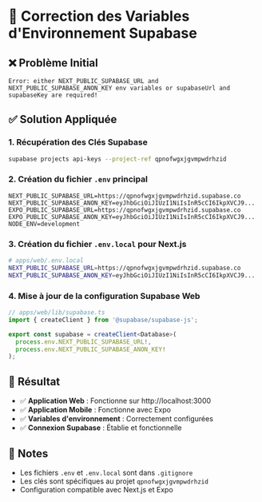 # 🔧 Correction des Variables d'Environnement Supabase

## ❌ Problème Initial
```
Error: either NEXT_PUBLIC_SUPABASE_URL and NEXT_PUBLIC_SUPABASE_ANON_KEY env variables or supabaseUrl and supabaseKey are required!
```

## ✅ Solution Appliquée

### 1. **Récupération des Clés Supabase**
```bash
supabase projects api-keys --project-ref qpnofwgxjgvmpwdrhzid
```

### 2. **Création du fichier `.env` principal**
```env
NEXT_PUBLIC_SUPABASE_URL=https://qpnofwgxjgvmpwdrhzid.supabase.co
NEXT_PUBLIC_SUPABASE_ANON_KEY=eyJhbGciOiJIUzI1NiIsInR5cCI6IkpXVCJ9...
EXPO_PUBLIC_SUPABASE_URL=https://qpnofwgxjgvmpwdrhzid.supabase.co
EXPO_PUBLIC_SUPABASE_ANON_KEY=eyJhbGciOiJIUzI1NiIsInR5cCI6IkpXVCJ9...
NODE_ENV=development
```

### 3. **Création du fichier `.env.local` pour Next.js**
```bash
# apps/web/.env.local
NEXT_PUBLIC_SUPABASE_URL=https://qpnofwgxjgvmpwdrhzid.supabase.co
NEXT_PUBLIC_SUPABASE_ANON_KEY=eyJhbGciOiJIUzI1NiIsInR5cCI6IkpXVCJ9...
```

### 4. **Mise à jour de la configuration Supabase Web**
```typescript
// apps/web/lib/supabase.ts
import { createClient } from '@supabase/supabase-js';

export const supabase = createClient<Database>(
  process.env.NEXT_PUBLIC_SUPABASE_URL!,
  process.env.NEXT_PUBLIC_SUPABASE_ANON_KEY!
);
```

## 🎯 Résultat
- ✅ **Application Web** : Fonctionne sur http://localhost:3000
- ✅ **Application Mobile** : Fonctionne avec Expo
- ✅ **Variables d'environnement** : Correctement configurées
- ✅ **Connexion Supabase** : Établie et fonctionnelle

## 📝 Notes
- Les fichiers `.env` et `.env.local` sont dans `.gitignore`
- Les clés sont spécifiques au projet `qpnofwgxjgvmpwdrhzid`
- Configuration compatible avec Next.js et Expo


